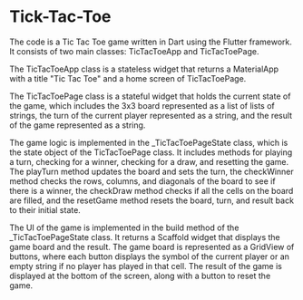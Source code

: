 # Tick-Tac-Toe
The code is a Tic Tac Toe game written in Dart using the Flutter framework. It consists of two main classes: TicTacToeApp and TicTacToePage.

The TicTacToeApp class is a stateless widget that returns a MaterialApp with a title "Tic Tac Toe" and a home screen of TicTacToePage.

The TicTacToePage class is a stateful widget that holds the current state of the game, which includes the 3x3 board represented as a list of lists of strings, the turn of the current player represented as a string, and the result of the game represented as a string.

The game logic is implemented in the _TicTacToePageState class, which is the state object of the TicTacToePage class. It includes methods for playing a turn, checking for a winner, checking for a draw, and resetting the game. The playTurn method updates the board and sets the turn, the checkWinner method checks the rows, columns, and diagonals of the board to see if there is a winner, the checkDraw method checks if all the cells on the board are filled, and the resetGame method resets the board, turn, and result back to their initial state.

The UI of the game is implemented in the build method of the _TicTacToePageState class. It returns a Scaffold widget that displays the game board and the result. The game board is represented as a GridView of buttons, where each button displays the symbol of the current player or an empty string if no player has played in that cell. The result of the game is displayed at the bottom of the screen, along with a button to reset the game.
